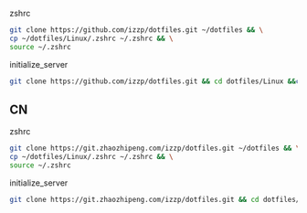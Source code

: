 zshrc

```bash
git clone https://github.com/izzp/dotfiles.git ~/dotfiles && \
cp ~/dotfiles/Linux/.zshrc ~/.zshrc && \
source ~/.zshrc
```

initialize_server

```bash
git clone https://github.com/izzp/dotfiles.git && cd dotfiles/Linux &&chmod +x ./initialize_server.sh  && ./initialize_server.sh
```

## CN

zshrc

```bash
git clone https://git.zhaozhipeng.com/izzp/dotfiles.git ~/dotfiles && \
cp ~/dotfiles/Linux/.zshrc ~/.zshrc && \
source ~/.zshrc
```

initialize_server

```bash
git clone https://git.zhaozhipeng.com/izzp/dotfiles.git && cd dotfiles/Linux &&chmod +x ./initialize_server_cn.sh  && ./initialize_server_cn.sh
```
